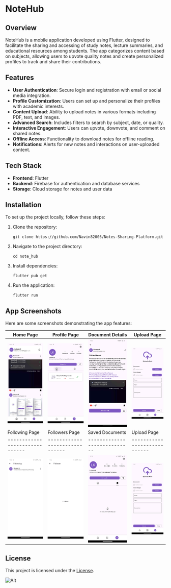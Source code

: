 # NoteHub

## Overview
NoteHub is a mobile application developed using Flutter, designed to facilitate the sharing and accessing of study notes, lecture summaries, and educational resources among students. The app categorizes content based on subjects, allowing users to upvote quality notes and create personalized profiles to track and share their contributions.

## Features
- **User Authentication**: Secure login and registration with email or social media integration.
- **Profile Customization**: Users can set up and personalize their profiles with academic interests.
- **Content Upload**: Ability to upload notes in various formats including PDF, text, and images.
- **Advanced Search**: Includes filters to search by subject, date, or quality.
- **Interactive Engagement**: Users can upvote, downvote, and comment on shared notes.
- **Offline Access**: Functionality to download notes for offline reading.
- **Notifications**: Alerts for new notes and interactions on user-uploaded content.

## Tech Stack
- **Frontend**: Flutter
- **Backend**: Firebase for authentication and database services
- **Storage**: Cloud storage for notes and user data

## Installation

To set up the project locally, follow these steps:

   1. Clone the repository:
      ```
      git clone https://github.com/Navin82005/Notes-Sharing-Platform.git
      ```
      
   2. Navigate to the project directory:
      ```
      cd note_hub
      ```
      
   3. Install dependencies:
      ```
      flutter pub get
      ```
      
   4. Run the application:
      ```
      flutter run
      ```

## App Screenshots

Here are some screenshots demonstrating the app features:

| Home Page                      | Profile Page                   | Document Details             | Upload Page                  |
| ------------------------------ | ------------------------------ | ---------------------------- | ---------------------------- |
| ![Home Page](outputs/home.jpg) | ![Profile Page](outputs/profile.jpg) | ![Document Details](outputs/document.jpg) | ![Upload Page](outputs/upload.jpg) |
| Following Page                 | Followers Page                   | Saved Documents             | Upload Page                  |
| ------------------------------ | ------------------------------ | ---------------------------- | ---------------------------- |
| ![Home Page](outputs/following.jpg) | ![Profile Page](outputs/followers.jpg) | ![Document Details](outputs/saved.jpg) | ![Upload Page](outputs/upload.jpg) |



## License
This project is licensed under the [License](LICENSE).


![Alt](https://repobeats.axiom.co/api/embed/2875c3c5aeb4338e0569f6d23203cb8794666edc.svg "Repobeats analytics image")
